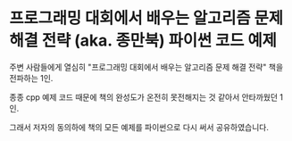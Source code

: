 # 프로그래밍 대회에서 배우는 알고리즘 문제 해결 전략 (aka. 종만북) 파이썬 코드 예제
주변 사람들에게 열심히 "프로그래밍 대회에서 배우는 알고리즘 문제 해결 전략" 책을 전파하는 1인.

종종 cpp 예제 코드 때문에 책의 완성도가 온전히 못전해지는 것 같아서 안타까웠던 1인.

그래서 저자의 동의하에 책의 모든 예제를 파이썬으로 다시 써서 공유하였습니다.
